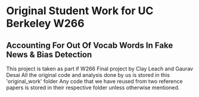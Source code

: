 # Original Student Work for UC Berkeley W266


## Accounting For Out Of Vocab Words In Fake News & Bias Detection
This project is taken as part if W266 Final project by Clay Leach and Gaurav Desai
All the original code and analysis done by us is stored in this 'original_work' folder
Any code that we have reused from two reference papers is stored in their respective folder unless otherwise mentioned.
